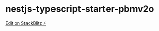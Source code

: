 # nestjs-typescript-starter-pbmv2o

[Edit on StackBlitz ⚡️](https://stackblitz.com/edit/nestjs-typescript-starter-pbmv2o)